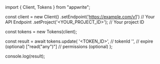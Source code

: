 import { Client, Tokens } from "appwrite";

const client = new Client()
    .setEndpoint('https://example.com/v1') // Your API Endpoint
    .setProject('<YOUR_PROJECT_ID>'); // Your project ID

const tokens = new Tokens(client);

const result = await tokens.update(
    '<TOKEN_ID>', // tokenId
    '', // expire (optional)
    ["read("any")"] // permissions (optional)
);

console.log(result);
